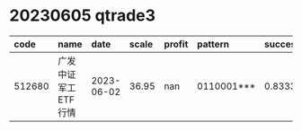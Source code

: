 
# 20230605 qtrade3
 | code | name | date | scale | profit | pattern | success_rate | success_cnt | fund_cnt | 
 | :----- | :----- | :----- | :----- | :----- | :----- | :----- | :----- | :----- | 
 | 512680 | 广发中证军工ETF行情 | 2023-06-02 | 36.95 | nan | 0110001*** | 0.8333333333333334 | 10 | 12 | 
